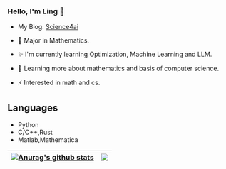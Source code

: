 <!--
**shaijing/shaijing** is a ✨ _special_ ✨ repository because its `README.md` (this file) appears on your GitHub profile.
Here are some ideas to get you started:
- 🔭 I’m currently working on ...
- 🌱 I’m currently learning ...
- 👯 I’m looking to collaborate on ...
- 🤔 I’m looking for help with ...
- 💬 Ask me about ...
- 📫 How to reach me: ...
- 😄 Pronouns: ...
- ⚡ Fun fact: ...
- :orange_book:
-->


### Hello, I'm Ling 👋
- My Blog: [Science4ai](https://blog.science4ai.com/)

- 🔭 Major in Mathematics.

- ✨ I'm currently learning  Optimization, Machine Learning and LLM.

- 🌱 Learning more about mathematics and basis of computer science.

- ⚡ Interested in math and cs.

## Languages
- Python
- C/C++,Rust
- Matlab,Mathematica

| <a href="https://github.com/anuraghazra/github-readme-stats"><img align="center" src="https://github-readme-stats.vercel.app/api?username=shaijing&show_icons=true&include_all_commits=true&theme=buefy&hide_border=true" alt="Anurag's github stats" /></a> | <a href="https://github.com/anuraghazra/github-readme-stats"><img align="center" src="https://github-readme-stats.vercel.app/api/top-langs/?username=shaijing&layout=compact&theme=buefy&hide_border=true" /></a> |
| ------------- | ------------- |
